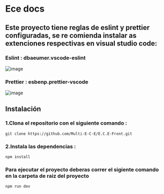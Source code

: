 # Ece docs
## Este proyecto tiene reglas de eslint y prettier configuradas, se re comienda instalar as extenciones respectivas en visual studio code:

### Eslint : dbaeumer.vscode-eslint

![image](https://user-images.githubusercontent.com/85807291/223141938-3e1dc625-0ca6-4074-b227-9dcfb6aadf47.png)


### Prettier : esbenp.prettier-vscode

![image](https://user-images.githubusercontent.com/85807291/223141790-e59a323f-834b-461f-bccf-c767ce136354.png)


## Instalación 

### 1.Clona el repositorio con el siguiente comando :
    git clone https://github.com/Multi-E-C-E/E.C.E-Front.git
    
### 2.Instala las dependencias : 
    npm install

### Para ejecutar el proyecto deberas correr el sigiente comando en la carpeta de raiz del proyecto
    npm run dev 


